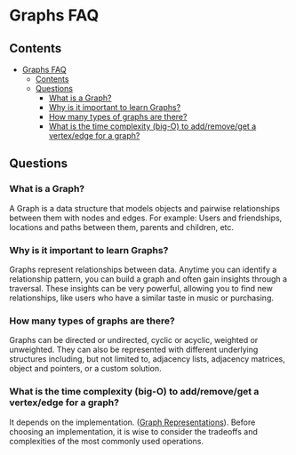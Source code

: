 # Graphs FAQ

## Contents

- [Graphs FAQ](#graphs-faq)
  - [Contents](#contents)
  - [Questions](#questions)
    - [What is a Graph?](#what-is-a-graph)
    - [Why is it important to learn Graphs?](#why-is-it-important-to-learn-graphs)
    - [How many types of graphs are there?](#how-many-types-of-graphs-are-there)
    - [What is the time complexity (big-O) to add/remove/get a vertex/edge for a graph?](#what-is-the-time-complexity-big-o-to-addremoveget-a-vertexedge-for-a-graph)


## Questions

<a name="q100"></a>
### What is a Graph?
A Graph is a data structure that models objects and pairwise relationships between them with nodes and edges. For example: Users and friendships, locations and paths between them, parents and children, etc.

<a name="q101"></a>
### Why is it important to learn Graphs?
Graphs represent relationships between data. Anytime you can identify a relationship pattern, you can build a graph and often gain insights through a traversal. These insights can be very powerful, allowing you to find new relationships, like users who have a similar taste in music or purchasing.

<a name="q102"></a>
### How many types of graphs are there?
Graphs can be directed or undirected, cyclic or acyclic, weighted or unweighted. They can also be represented with different underlying structures including, but not limited to, adjacency lists, adjacency matrices, object and pointers, or a custom solution.

<a name="q103"></a>
### What is the time complexity (big-O) to add/remove/get a vertex/edge for a graph?
It depends on the implementation. ([Graph Representations](https://github.com/LambdaSchool/Graphs/tree/master/objectives/graph-representations)). Before choosing an implementation, it is wise to consider the tradeoffs and complexities of the most commonly used operations.
